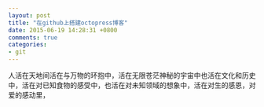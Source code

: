 ```yaml
---
layout: post
title: "在github上搭建octopress博客"
date: 2015-06-19 14:28:31 +0800
comments: true
categories: 
- git
---
```

人活在天地间活在与万物的环抱中，活在无限苍茫神秘的宇宙中也活在文化和历史中，活在对已知食物的感受中，也活在对未知领域的想象中，活在对生的感恩，对爱的感动里，<!--有时也活在对死的遐想中哲人说过活出意义诗人说说人应该失忆栖息在大地上-->
